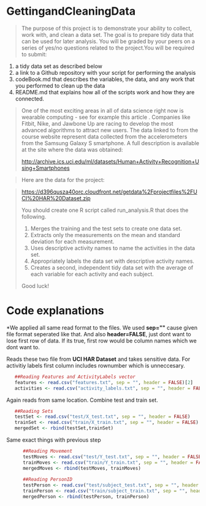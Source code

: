 # GettingandCleaningData

> The purpose of this project is to demonstrate your ability to collect, work with, and clean a data set. The goal is to prepare tidy data that can be used for later analysis. You will be graded by your peers on a series of yes/no questions related to the project.You will be required to submit:
>
1. a tidy data set as described below
2. a link to a Github repository with your script for performing the analysis
3. codeBook.md that describes the variables, the data, and any work that you performed to clean up the data 
4. README.md that explains how all of the scripts work and how they are connected.  
>
> One of the most exciting areas in all of data science right now is wearable computing - see for example this article . Companies like Fitbit, Nike, and Jawbone Up are racing to develop the most advanced algorithms to attract new users. The data linked to from the course website represent data collected from the accelerometers from the Samsung Galaxy S smartphone. A full description is available at the site where the data was obtained: 
> 
> http://archive.ics.uci.edu/ml/datasets/Human+Activity+Recognition+Using+Smartphones 

> Here are the data for the project: 

> https://d396qusza40orc.cloudfront.net/getdata%2Fprojectfiles%2FUCI%20HAR%20Dataset.zip 
> 
> You should create one R script called run_analysis.R that does the following. 
> 
> 1. Merges the training and the test sets to create one data set.
> 2. Extracts only the measurements on the mean and standard deviation for each measurement.
> 3. Uses descriptive activity names to name the activities in the data set.
> 4. Appropriately labels the data set with descriptive activity names.
> 5. Creates a second, independent tidy data set with the average of each variable for each activity and each subject. 
> 
> Good luck!

# Code explanations

*We applied all same read format to the files. We used __sep=""__ cause given file format seperated like that. And also **header=FALSE**, just dont want to lose first row of data. If its true, first row would be column names which we dont want to.

Reads these two file from **UCI HAR Dataset** and takes sensitive data. For activitiy labels first column includes rownumber which is unneccesary. 
```R 
   ##Reading Features and ActivityLabels vector
   features <- read.csv("features.txt", sep = "", header = FALSE)[2]
   activities <- read.csv("activity_labels.txt", sep = "", header = FALSE)
```

Again reads from same location. Combine test and train set.
```R
   ##Reading Sets
   testSet <- read.csv("test/X_test.txt", sep = "", header = FALSE)
   trainSet <- read.csv("train/X_train.txt", sep = "", header = FALSE)
   mergedSet <- rbind(testSet,trainSet)        
```   
Same exact things with previous step
```R
      ##Reading Movement
      testMoves <- read.csv("test/Y_test.txt", sep = "", header = FALSE)
      trainMoves <- read.csv("train/Y_train.txt", sep = "", header = FALSE)
      mergedMoves <- rbind(testMoves, trainMoves)
      
      ##Reading PersonID
      testPerson <- read.csv("test/subject_test.txt", sep = "", header = FALSE)
      trainPerson <- read.csv("train/subject_train.txt", sep = "", header = FALSE)
      mergedPerson <- rbind(testPerson, trainPerson)
```


